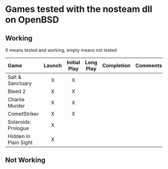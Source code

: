 # Games tested with the nosteam dll on OpenBSD

## Working

X means tested and working, empty means not tested

|Game|Launch|Initial Play|Long Play|Completion|Comments|
|:---|:----:|:----------:|:-------:|:--------:|:------:|
|Salt & Sanctuary	|X|X||||
|Bleed 2		|X|X||||
|Charlie Murder		|X|X||||
|CometStriker		|X|X||||
|Solaroids: Prologue	|X|||||
|Hidden In Plain Sight	|X|||||

## Not Working
